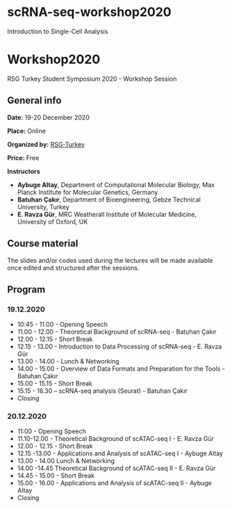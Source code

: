 # scRNA-seq-workshop2020
Introduction to Single-Cell Analysis

# Workshop2020
RSG Turkey Student Symposium 2020 - Workshop Session


## General info

**Date:** 19-20 December 2020

**Place:** Online

**Organized by:** [RSG-Turkey](https://rsgturkey.com/en/)

**Price:** Free

**Instructors**
- **Aybuge Altay**, Department of Computational Molecular Biology, Max Planck Institute for Molecular Genetics, Germany
- **Batuhan Çakır**, Department of Bioengineering, Gebze Technical University, Turkey
- **E. Ravza Gür**, MRC Weatherall Institute of Molecular Medicine, University of Oxford, UK

## Course material
The slides and/or codes used during the lectures will be made available once edited and structured after the sessions.

## Program

### 19.12.2020

* 10:45 - 11.00 - Opening Speech
* 11.00 - 12.00 - Theoretical Background of scRNA-seq - Batuhan Çakır
* 12.00 - 12.15 - Short Break
* 12.15 - 13.00 - Introduction to Data Processing of scRNA-seq - E. Ravza Gür
* 13.00 - 14.00 - Lunch & Networking
* 14.00 - 15.00 - Overview of Data Formats and Preparation for the Tools - Batuhan Çakır
* 15.00 - 15.15 - Short Break
* 15.15 - 16.30 – scRNA-seq analysis (Seurat) - Batuhan Çakır
* Closing

### 20.12.2020

* 11:00 - Opening Speech
* 11.10-12.00 - Theoretical Background of scATAC-seq I - E. Ravza Gür
* 12.00 - 12.15 - Short Break
* 12.15 -13.00 - Applications and Analysis of scATAC-seq I - Aybuge Altay
* 13.00 - 14.00 Lunch & Networking
* 14.00 -14.45 Theoretical Background of scATAC-seq II - E. Ravza Gür
* 14.45 - 15.00 - Short Break
* 15.00 - 16.00 - Applications and Analysis of scATAC-seq II - Aybuge Altay
* Closing
